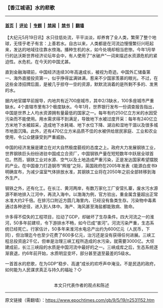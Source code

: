 ### 【香江城语】水的悲歌

---

#### [首页](../../../..?n2531152) &nbsp;|&nbsp; [评论](../../../../../epoch-comment?n2531152) &nbsp;|&nbsp; [专题](../../../../../epoch-special?n2531152) &nbsp;|&nbsp; [禁闻](../../../../../epoch-news?n2531152) &nbsp;|&nbsp; [禁书](../../../../../books?n2531152) &nbsp;|&nbsp; [翻墙](https://github.com/gfw-breaker/nogfw/blob/master/README.md?n2531152)


<div class="post_content" id="artbody" itemprop="articleBody">
 <!-- article content begin -->
 <p>
  【大纪元5月19日讯】水只往低处流，平平淡淡，却养育了全人类，繁荣了整个地球，无怪乎老子有言：上善若水。自古以来，人类都是在河流边慢慢繁衍兴旺起来，发达的地域往往靠水傍海。播种生机的水，如今处境却相当悲惨。今年1月举行的达沃斯世界经济论坛年会中，有人使用了“水破产”一词来描述水资源危机的紧迫性。水危机，在今天的中国尤甚。
 </p>
 <p>
  直到金融海啸前，中国经济连续30年高速成长，被视为奇迹。中国外汇储备第一、海外直接投资第一，似乎挣得盆满钵满，惹来不少国家羡慕的眼光。不过，在这些金漆招牌后面，是被几乎掠夺一空的资源，默默流淌着的是所剩不多的、发黑的水。
 </p>
 <p>
  据内地官媒早前报导，内地共有近700座城市，其中2/3缺水，100多座城市严重缺水。4个直辖市里有3个极度缺水。今年1月，世界银行发布一份调查报告指出，中国是世界上人均水资源拥有量最低的国家之一。每年有约250亿立方米的水因受污染而不能使用。用水需求得不到满足，导致地下水被过度开采：每年有240亿立方米地下水被超采，造成地下水耗竭、地下水位下降、湖泊和湿地干涸以及很多城市地面沉降。此外，还有470亿立方米品质不佳的水被供给居民家庭、工业和农业使用，令公众健康受到严重威胁。
 </p>
 <p>
  中国的经济发展是建立在对大自然极度藐视的态度之上。政府大力发展钢铁工业，世界钢铁巨头纷纷进驻中国成立合资厂，中国钢铁产量在短短数年中跃居全球首位。然而，钢铁工业对水源、空气以及土地造成严重污染，正是发达国家希望摆脱的产业。在中国奋力打造钢市“辉煌”之际，英国政府在2005年发表《能源白皮书》明确宣布，为减少温室气体排放水准，其钢铁工业将在2050年之前全部转移到海外生产。
 </p>
 <p>
  钢铁之外，还有化工。在长江、黄河两岸，有数万家化工厂安营扎寨，废水污水源源不断地排入江河中，再流入海中。以渤海为例，官方验出，重金属含量超出正常水准大约2千倍。在排污口附近方圆几海里内，已经没有鱼类生存。污染物中毒素通过各种途径，进入到人体中。海产、海风甚至海盐都能致病、致命。
 </p>
 <p>
  许多得不偿失的工程项目，拉动了GDP，却破坏了生存条件。四大河流之一的淮河，50多年前建坝，令下游排水不畅，如今已成“害河”。河流污染严重，生态系统已经死亡。行家估计，50多年来淮河水电总产出约为600亿元（人民币，下同），但治理迄今也至少花费了600多亿元，治污还是没有获得任何进展。三峡工程总投资逾2千亿，但单是治理三峡工程所造成的水污染，就需要3000亿。大坝建成前，长江三峡段的水质是中国河流中最好的之一。三峡成库之后，生态系统逐渐衰退，约6年前开始，水质明显变坏，部分甚至退至最差的5级水。
 </p>
 <p>
  一首首水的悲歌，在为GDP“稳步、高速”成长的欢呼声中淹没。不是民选的政府，如何能为人民谋求真正与持久的福祉？◇
  <br/>
  <font color="#ffffff">
   (http://www.dajiyuan.com)
  </font>
  <br/>
  <center>
   <font class="GY13">
    本文只代表作者的观点和陈述
   </font>
  </center>
 </p>
 <!-- article content end -->
 <div id="below_article_ad">
 </div>
</div>


---

原文链接（需翻墙）：https://www.epochtimes.com/gb/9/5/19/n2531152.htm